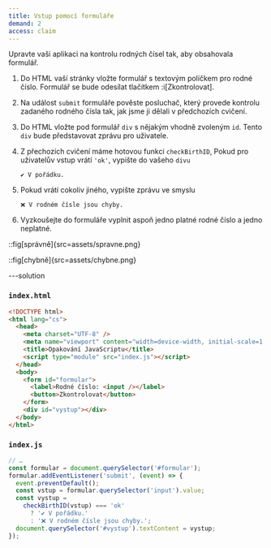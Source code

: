 ```yaml
---
title: Vstup pomocí formuláře
demand: 2
access: claim
---
```


Upravte vaši aplikaci na kontrolu rodných čísel tak, aby obsahovala formulář.

1. Do HTML vaší stránky vložte formulář s textovým políčkem pro rodné číslo. Formulář se bude odesílat tlačítkem :i[Zkontrolovat].
1. Na událost `submit` formuláře pověste posluchač, který provede kontrolu zadaného rodného čísla tak, jak jsme ji dělali v předchozích cvičení.
1. Do HTML vložte pod formulář `div` s nějakým vhodně zvoleným `id`. Tento `div` bude představovat zprávu pro uživatele.
1. Z přechozích cvičení máme hotovou funkci `checkBirthID`, Pokud pro uživatelův vstup vrátí `'ok'`, vypište do vašeho `divu`

   ```text
   ✔️ V pořádku.
   ```

1. Pokud vrátí cokoliv jiného, vypište zprávu ve smyslu

   ```text
   ❌ V rodném čísle jsou chyby.
   ```

1. Vyzkoušejte do formuláře vyplnit aspoň jedno platné rodné číslo a jedno neplatné.

::fig[správně]{src=assets/spravne.png}

::fig[chybně]{src=assets/chybne.png}

---solution

### `index.html`

```html
<!DOCTYPE html>
<html lang="cs">
  <head>
    <meta charset="UTF-8" />
    <meta name="viewport" content="width=device-width, initial-scale=1.0" />
    <title>Opakování JavaScriptu</title>
    <script type="module" src="index.js"></script>
  </head>
  <body>
    <form id="formular">
      <label>Rodné číslo: <input /></label>
      <button>Zkontrolovat</button>
    </form>
    <div id="vystup"></div>
  </body>
</html>
```

### `index.js`

```js
// …
const formular = document.querySelector('#formular');
formular.addEventListener('submit', (event) => {
  event.preventDefault();
  const vstup = formular.querySelector('input').value;
  const vystup =
    checkBirthID(vstup) === 'ok'
      ? '✔️ V pořádku.'
      : '❌ V rodném čísle jsou chyby.';
  document.querySelector('#vystup').textContent = vystup;
});
```
